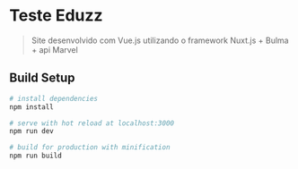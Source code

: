 # Teste Eduzz

> Site desenvolvido com Vue.js utilizando o framework Nuxt.js + Bulma + api Marvel


## Build Setup

``` bash
# install dependencies
npm install

# serve with hot reload at localhost:3000
npm run dev

# build for production with minification
npm run build
```
